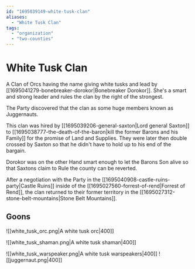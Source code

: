 ```yaml
---
id: "1695039149-white-tusk-clan"
aliases:
  - "White Tusk Clan"
tags:
  - "organization"
  - "two-counties"
---
```


# White Tusk Clan

A Clan of Orcs having the name giving white tusks and lead by [[1695041279-bonebreaker-dorokor|Bonebreaker Dorokor]]. She's a smart and strong leader and rules the clan by the right of the strongest.

The Party discovered that the clan as some huge members known as Juggernauts.

This clan was hired by [[1695039206-general-saxton|Lord general Saxton]] to [[1695038777-the-death-of-the-baron|kill the former Barons and his Family]] for the promise of Land and Supplies. They were later then double crossed by Saxton so that he didn't have to hold up to his end of the bargain.

Dorokor was on the other Hand smart enough to let the Barons Son alive so that Saxtons claim to Rule the county can be reverted.

After a negotiation with the Party in the [[1695040908-castle-ruins-party|Castle Ruins]] inside of the [[1695027560-forrest-of-rend|Forrest of Rend]], the clan returned to their former territory in the [[1695027312-stone-belt-mountains|Stone Belt Mountains]].

## Goons

![[white_tusk_orc.png|A white tusk orc|400]]

![[white_tusk_shaman.png|A white tusk shaman|400]]

![[white_tusk_warspeaker.png|A white tusk warspeakers|400]]
![[juggernaut.png|400]]